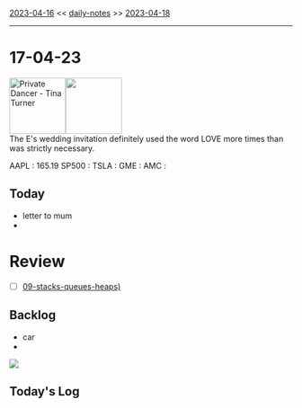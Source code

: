 [2023-04-16](daily_notes/2023-04-16) << [daily-notes](notes/daily-notes.md) >> [2023-04-18](daily_notes/2023-04-18)

---
# 17-04-23
<a href='spotify:album:3LLnMc4NxRmhlvqT6zDeie'><img src='https://i.scdn.co/image/9096bb074261db312deb7dd812248b45e318e75d' alt='Private Dancer - Tina Turner' height=100></a><img src='https://imgs.xkcd.com/comics/linguistics_gossip.png' height=100>
<br>The E's wedding invitation definitely used the word LOVE more times than was strictly necessary.

AAPL : 165.19 
SP500 : 
TSLA :
GME :
AMC :

## Today
- letter to mum
- 


# Review
- [ ] [09-stacks-queues-heaps)](notes/09-stacks-queues-heaps.md)

## Backlog
- car
- 


![](https://i.imgur.com/N8S8mAZ.png)
## Today's Log
